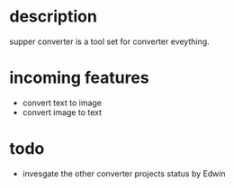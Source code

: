 description
===========
supper converter is a tool set for converter eveything.

incoming features
========
* convert text to image
* convert image to text

todo
====
* invesgate the other converter projects status
  by Edwin
